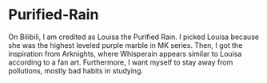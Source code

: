 # Purified-Rain
On Bilibili, I am credited as Louisa the Purified Rain. I picked Louisa because she was the highest leveled purple marble in MK series. Then, I got the inspiration from Arknights, where Whisperain appears similar to Louisa according to a fan art. Furthermore, I want myself to stay away from pollutions, mostly bad habits in studying. 
